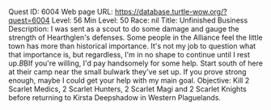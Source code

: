 Quest ID: 6004
Web page URL: https://database.turtle-wow.org/?quest=6004
Level: 56
Min Level: 50
Race: nil
Title: Unfinished Business
Description: I was sent as a scout to do some damage and gauge the strength of Hearthglen's defenses. Some people in the Alliance feel the little town has more than historical importance. It's not my job to question what that importance is, but regardless, I'm in no shape to continue until I rest up.$B$BIf you're willing, I'd pay handsomely for some help. Start south of here at their camp near the small bulwark they've set up. If you prove strong enough, maybe I could get your help with my main goal.
Objective: Kill 2 Scarlet Medics, 2 Scarlet Hunters, 2 Scarlet Magi and 2 Scarlet Knights before returning to Kirsta Deepshadow in Western Plaguelands.
